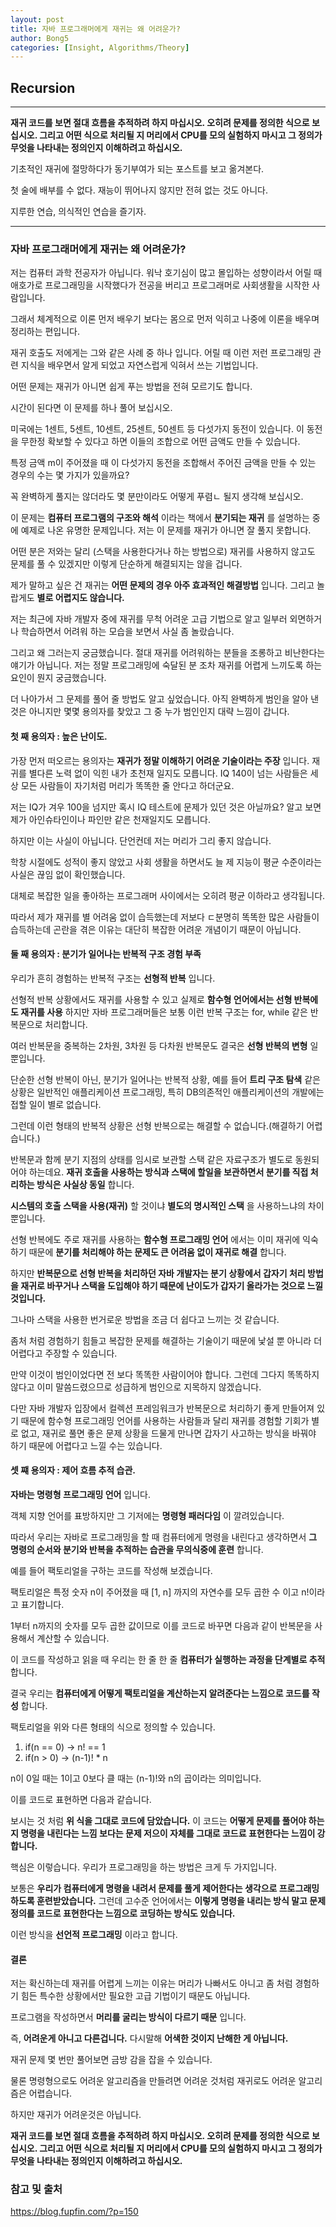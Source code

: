 ```yaml
---
layout: post
title: 자바 프로그래머에게 재귀는 왜 어려운가?
author: Bong5
categories: [Insight, Algorithms/Theory]
---
```


## Recursion

---
__재귀 코드를 보면 절대 흐름을 추적하려 하지 마십시오. 오히려 문제를 정의한 식으로 보십시오. 그리고 어떤 식으로 처리될 지 머리에서 CPU를 모의 실험하지 마시고 그 정의가 무엇을 나타내는 정의인지 이해하려고 하십시오.__

기초적인 재귀에 절망하다가 동기부여가 되는 포스트를 보고 옮겨본다.

첫 술에 배부를 수 없다. 재능이 뛰어나지 않지만 전혀 없는 것도 아니다.

지루한 연습, 의식적인 연습을 즐기자.

---



### 자바 프로그래머에게 재귀는 왜 어려운가?

저는 컴퓨터 과학 전공자가 아닙니다. 워낙 호기심이 많고 몰입하는 성향이라서 어릴 때 애호가로 프로그래밍을 시작했다가 전공을 버리고 프로그래머로 사회생활을 시작한 사람입니다.

그래서 체계적으로 이론 먼저 배우기 보다는 몸으로 먼저 익히고 나중에 이론을 배우며 정리하는 편입니다.

재귀 호출도 저에게는 그와 같은 사례 중 하나 입니다. 어릴 때 이런 저런 프로그래밍 관련 지식을 배우면서 알게 되었고 자연스럽게 익혀서 쓰는 기법입니다.

어떤 문제는 재귀가 아니면 쉽게 푸는 방법을 전혀 모르기도 합니다.

시간이 된다면 이 문제를 하나 풀어 보십시오.

미국에는 1센트, 5센트, 10센트, 25센트, 50센트 등 다섯가지 동전이 있습니다. 이 동전을 무한정 확보할 수 있다고 하면 이들의 조합으로 어떤 금액도 만들 수 있습니다.

특정 금액 m이 주어졌을 때 이 다섯가지 동전을 조합해서 주어진 금액을 만들 수 있는 경우의 수는 몇 가지가 있을까요?

꼭 완벽하게 풀지는 않더라도 몇 분만이라도 어떻게 푸렴ㄴ 될지 생각해 보십시오.

이 문제는 __컴퓨터 프로그램의 구조와 해석__ 이라는 책에서 __분기되는 재귀__ 를 설명하는 중에 예제로 나온 유명한 문제입니다. 저는 이 문제를 재귀가 아니면 잘 풀지 못합니다.

<script src="https://gist.github.com/BongHoLee/84f50cd2c91768b2ca8059e3338f27e4.js"></script>

어떤 분은 저와는 달리 (스택을 사용한다거나 하는 방법으로) 재귀를 사용하지 않고도 문제를 풀 수 있겠지만 이렇게 단순하게 해결되지는 않을 겁니다.

제가 말하고 싶은 건 재귀는 __어떤 문제의 경우 아주 효과적인 해결방법__ 입니다. 그리고 놀랍게도 __별로 어렵지도 않습니다.__

저는 최근에 자바 개발자 중에 재귀를 무척 어려운 고급 기법으로 알고 일부러 외면하거나 학습하면서 어려워 하는 모습을 보면서 사실 좀 놀랐습니다.

그리고 왜 그러는지 궁금했습니다. 절대 재귀를 어려워하는 분들을 조롱하고 비난한다는 얘기가 아닙니다. 저는 정말 프로그래밍에 숙달된 분 조차 재귀를 어렵게 느끼도록 하는 요인이 뭔지 궁금했습니다.

더 나아가서 그 문제를 풀어 줄 방법도 알고 싶었습니다. 아직 완벽하게 범인을 알아 낸 것은 아니지만 몇몇 용의자를 찾았고 그 중 누가 범인인지 대략 느낌이 갑니다.

#### 첫 째 용의자 : 높은 난이도.

가장 먼저 떠오르는 용의자는 __재귀가 정말 이해하기 어려운 기술이라는 주장__ 입니다. 재귀를 별다른 노력 없이 익힌 내가 초천재 일지도 모릅니다. IQ 140이 넘는 사람들은 세상 모든 사람들이 자기처럼 머리가 똑똑한 줄 안다고 하더군요.

저는 IQ가 겨우 100을 넘지만 혹시 IQ 테스트에 문제가 있던 것은 아닐까요? 알고 보면 제가 아인슈타인이나 파인만 같은 천재일지도 모릅니다.

하지만 이는 사실이 아닙니다. 단언컨데 저는 머리가 그리 좋지 않습니다.

학창 시절에도 성적이 좋지 않았고 사회 생활을 하면서도 늘 제 지능이 평균 수준이라는 사실은 끊임 없이 확인했습니다.

대체로 복잡한 일을 좋아하는 프로그래머 사이에서는 오히려 평균 이하라고 생각됩니다.

따라서 제가 재귀를 별 어려움 없이 습득했는데 저보다 ㄷ분명히 똑똑한 많은 사람들이 습득하는데 곤란을 겪은 이유는 대단히 복잡한 어려운 개념이기 때문이 아닙니다.

#### 둘 째 용의자 : 분기가 일어나는 반복적 구조 경험 부족

우리가 흔히 경험하는 반복적 구조는 __선형적 반복__ 입니다.

선형적 반복 상황에서도 재귀를 사용할 수 있고 실제로 __함수형 언어에서는 선형 반복에도 재귀를 사용__ 하지만 자바 프로그래머들은 보통 이런 반복 구조는 for, while 같은 반복문으로 처리합니다.

여러 반복문을 중복하는 2차원, 3차원 등 다차원 반복문도 결국은 __선형 반복의 변형__ 일 뿐입니다.

단순한 선형 반복이 아닌, 분기가 일어나는 반복적 상황, 예를 들어 __트리 구조 탐색__ 같은 상황은 일반적인 애플리케이션 프로그래밍, 특히 DB의존적인 애플리케이션의 개발에는 접할 일이 별로 없습니다.

그런데 이런 형태의 반복적 상황은 선형 반복으로는 해결할 수 없습니다.(해결하기 어렵습니다.)

반복문과 함께 분기 지점의 상태를 임시로 보관할 스택 같은 자료구조가 별도로 동원되어야 하는데요. __재귀 호출을 사용하는 방식과 스택에 할일을 보관하면서 분기를 직접 처리하는 방식은 사실상 동일__ 합니다.

__시스템의 호출 스택을 사용(재귀)__ 할 것이냐 __별도의 명시적인 스택__ 을 사용하느냐의 차이 뿐입니다.

선형 반복에도 주로 재귀를 사용하는 __함수형 프로그래밍 언어__ 에서는 이미 재귀에 익숙하기 때문에 __분기를 처리해야 하는 문제도 큰 어려움 없이 재귀로 해결__ 합니다.

하지만 __반복문으로 선형 반복을 처리하던 자바 개발자는 분기 상황에서 갑자기 처리 방법을 재귀로 바꾸거나 스택을 도입해야 하기 때문에 난이도가 갑자기 올라가는 것으로 느낄 것입니다.__

그나마 스택을 사용한 번거로운 방법을 조금 더 쉽다고 느끼는 것 같습니다.

좀처 처럼 경험하기 힘들고 복잡한 문제를 해결하는 기술이기 때문에 낯설 뿐 아니라 더 어렵다고 주장할 수 있습니다.

만약 이것이 범인이었다면 전 보다 똑똑한 사람이어야 합니다. 그런데 그다지 똑똑하지 않다고 이미 말씀드렸으므로 성급하게 범인으로 지목하지 않겠습니다.

다만 자바 개발자 입장에서 컬렉션 프레임워크가 반복문으로 처리하기 좋게 만들어져 있기 때문에 함수형 프로그래밍 언어를 사용하는 사람들과 달리 재귀를 경험할 기회가 별로 없고, 재귀로 풀면 좋은 문제 상황을 드물게 만나면 갑자기 사고하는 방식을 바꿔야 하기 때문에 어렵다고 느낄 수는 있습니다.

#### 셋 쨰 용의자 : 제어 흐름 추적 습관.

__자바는 명령형 프로그래밍 언어__ 입니다.

객체 지향 언어를 표방하지만 그 기저에는 __명령형 패러다임__ 이 깔려있습니다.

따라서 우리는 자바로 프로그래밍을 할 때 컴퓨터에게 명령을 내린다고 생각하면서 __그 명령의 순서와 분기와 반복을 추적하는 습관을 무의식중에 훈련__ 합니다.

예를 들어 팩토리얼을 구하는 코드를 작성해 보겠습니다.

팩토리얼은 특정 숫자 n이 주어졌을 때 [1, n] 까지의 자연수를 모두 곱한 수 이고 n!이라고 표기합니다.

1부터 n까지의 숫자를 모두 곱한 값이므로 이를 코드로 바꾸면 다음과 같이 반복문을 사용해서 계산할 수 있습니다.

<script src="https://gist.github.com/BongHoLee/7d3e71daa4136989a01674700f897968.js"></script>

이 코드를 작성하고 읽을 때 우리는 한 줄 한 줄 __컴퓨터가 실행하는 과정을 단계별로 추적__ 합니다.

결국 우리는 __컴퓨터에게 어떻게 팩토리얼을 계산하는지 알려준다는 느낌으로 코드를 작성__ 합니다.

팩토리얼을 위와 다른 형태의 식으로 정의할 수 있습니다.

1. if(n == 0) ->  n! == 1
2. if(n > 0)  -> (n-1)! * n  

n이 0일 때는 1이고 0보다 클 때는 (n-1)!와 n의 곱이라는 의미입니다.

이를 코드로 표현하면 다음과 같습니다.

<script src="https://gist.github.com/BongHoLee/130aebb3f68324cf619e8932c6ca2687.js"></script>

보시는 것 처럼 __위 식을 그대로 코드에 담았습니다.__ 이 코드는 __어떻게 문제를 풀어야 하는지 명령을 내린다는 느낌 보다는 문제 저으이 자체를 그대로 코드료 표현한다는 느낌이 강합니다.__

핵심은 이렇습니다. 우리가 프로그래밍을 하는 방법은 크게 두 가지입니다.

보통은 __우리가 컴퓨터에게 명령을 내려서 문제를 풀게 제어한다는 생각으로 프로그래밍 하도록 훈련받았습니다.__ 그런데 고수준 언어에서는 __이렇게 명령을 내리는 방식 말고 문제 정의를 코드로 표현한다는 느낌으로 코딩하는 방식도 있습니다.__

이런 방식을 __선언적 프로그래밍__ 이라고 합니다.

#### 결론

저는 확신하는데 재귀를 어렵게 느끼는 이유는 머리가 나빠서도 아니고 좀 처럼 경험하기 힘든 특수한 상황에서만 필요한 고급 기법이기 때문도 아닙니다.

프로그램을 작성하면서 __머리를 굴리는 방식이 다르기 때문__ 입니다.

즉, __어려운게 아니고 다른겁니다.__ 다시말해 __어색한 것이지 난해한 게 아닙니다.__

재귀 문제 몇 번만 풀어보면 금방 감을 잡을 수 있습니다.

물론 명령형으로도 어려운 알고리즘을 만들려면 어려운 것처럼 재귀로도 어려운 알고리즘은 어렵습니다.

하지만 재귀가 어려운것은 아닙니다.

__재귀 코드를 보면 절대 흐름을 추적하려 하지 마십시오. 오히려 문제를 정의한 식으로 보십시오. 그리고 어떤 식으로 처리될 지 머리에서 CPU를 모의 실험하지 마시고 그 정의가 무엇을 나타내는 정의인지 이해하려고 하십시오.__



### 참고 및 출처
https://blog.fupfin.com/?p=150
